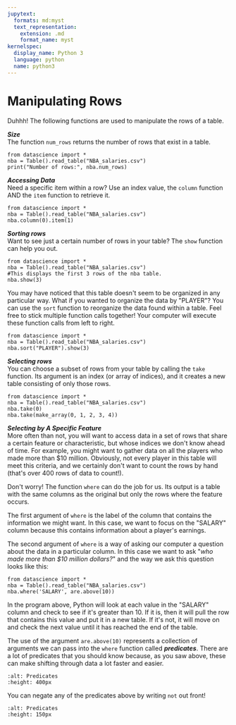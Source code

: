 ```yaml
---
jupytext:
  formats: md:myst
  text_representation:
    extension: .md
    format_name: myst
kernelspec:
  display_name: Python 3
  language: python
  name: python3
---
```

Manipulating Rows
=================

Duhhh! The following functions are used to manipulate the rows of a table.

***Size***<br>
The function `num_rows` returns the number of rows that exist in a table.

```{code-cell}Python
from datascience import *
nba = Table().read_table("NBA_salaries.csv")
print("Number of rows:", nba.num_rows)
```
***Accessing Data***<br>
Need a specific item within a row? Use an index value, the `column` function AND the `item` function to retrieve it.
```{code-cell}Python
from datascience import *
nba = Table().read_table("NBA_salaries.csv")
nba.column(0).item(1)
```

***Sorting rows***<br>
Want to see just a certain number of rows in your table? The `show` function can help you out.
```{code-cell}Python
from datascience import *
nba = Table().read_table("NBA_salaries.csv")
#This displays the first 3 rows of the nba table.
nba.show(3)
```
You may have noticed that this table doesn't seem to be organized in any particular way. What if you wanted to organize the data by "PLAYER"? You can use the `sort` function to reorganize the data found within a table. Feel free to stick multiple function calls together! Your computer will execute these function calls from left to right.
```{code-cell}Python
from datascience import *
nba = Table().read_table("NBA_salaries.csv")
nba.sort("PLAYER").show(3)
```
***Selecting rows***<br>
You can choose a subset of rows from your table by calling the `take` function. Its argument is an index (or array of indices), and it creates a new table consisting of only those rows.
```{code-cell}Python
from datascience import *
nba = Table().read_table("NBA_salaries.csv")
nba.take(0)
nba.take(make_array(0, 1, 2, 3, 4))
```

***Selecting by A Specific Feature***
<br>More often than not, you will want to access data in a set of rows that share a certain feature or characteristic, but whose indices we don't know ahead of time. For example, you might want to gather data on all the players who made more than $10 million. Obviously, not every player in this table will meet this criteria, and we certainly don't want to count the rows by hand (that's over 400 rows of data to count!).

Don't worry! The function `where` can do the job for us. Its output is a table with the same columns as the original but only the rows where the feature occurs.

The first argument of `where` is the label of the column that contains the information we might want. In this case, we want to focus on the "SALARY" column because this contains information about a player's earnings.

The second argument of `where` is a way of asking our computer a question about the data in a particular column. In this case we want to ask "*who made more than $10 million dollars?*" and the way we ask this question looks like this:

```{code-cell}Python
from datascience import *
nba = Table().read_table("NBA_salaries.csv")
nba.where('SALARY', are.above(10))
```
In the program above, Python will look at each value in the "SALARY" column and check to see if it's greater than 10. If it is, then it will pull the row that contains this value and put it in a new table. If it's not, it will move on and check the next value until it has reached the end of the table.

The use of the argument `are.above(10)` represents a collection of arguments we can pass into the `where` function called ***predicates***. There are a lot of predicates that you should know because, as you saw above, these can make shifting through data a lot faster and easier.

```{image} predicate.png
:alt: Predicates
:height: 400px
```

You can negate any of the predicates above by writing `not` out front!

```{image} NOTpredicate.png
:alt: Predicates
:height: 150px
```
